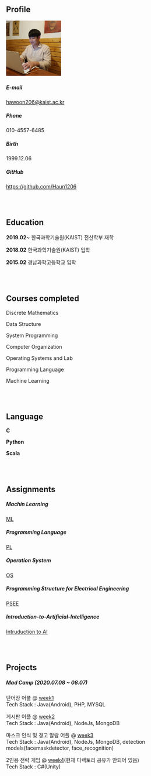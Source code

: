 ## Profile

<img src = "./face.jpg" width="30%">


##### E-mail
hawoon206@kaist.ac.kr

##### Phone
010-4557-6485

##### Birth
1999.12.06

##### GitHub
https://github.com/Haun1206

<br>
<br>

## Education

**2019.02~** 한국과학기술원(KAIST) 전산학부 재학

**2018.02**  한국과학기술원(KAIST) 입학

**2015.02**  경남과학고등학교 입학

<br>
<br>

## Courses completed
Discrete Mathematics

Data Structure

System Programming

Computer Organization

Operating Systems and Lab

Programming Language

Machine Learning

<br>
<br>

## Language

**C**

**Python**

**Scala**

<br>
<br>

## Assignments

##### Machin Learning
[ML](https://github.com/Haun1206/Machin_Learning)
##### Programming Language
[PL](https://github.com/Haun1206/Programming_Language)
##### Operation System
[OS](https://github.com/Haun1206/pintOS)
##### Programming Structure for Electrical Engineering
[PSEE](https://github.com/Haun1206/Programming-Structure-for-Electrical-Engineering)
##### Introduction-to-Artificial-Intelligence
[Intruduction to AI](https://github.com/Haun1206/Introduction-to-Artificial-Intelligence)

<br>
<br>

## Projects

##### Mad Camp (2020.07.08 ~ 08.07)

단어장 어플 @ [week1](https://github.com/ohsuz/madcamp_week1_TabApp.git)
<br>
Tech Stack : Java(Android), PHP, MYSQL

게시판 어플 @ [week2](https://github.com/Haun1206/madcam_week2.git)
<br>
Tech Stack : Java(Android), NodeJs, MongoDB

마스크 인식 및 경고 알람 어플 @ [week3](https://github.com/jinh0290/MadCamp-week3.git)
<br>
Tech Stack : Java(Android), NodeJs, MongoDB, detection models(facemaskdetector, face_recognition)

2인용 전략 게임 @ [week4](https://github.com/sungjin-shin/madcamp2020s-week4.git)(현재 디렉토리 공유가 안되어 있음)
<br>
Tech Stack : C#(Unity)




